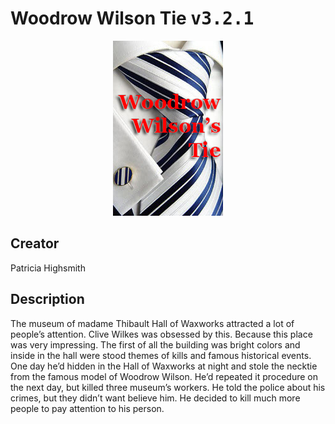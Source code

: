 
# Woodrow Wilson Tie <kbd>v3.2.1</kbd>

<center>
  <img src="./cover-1024.jpg"/>
</center>

## Creator
Patricia Highsmith

## Description
<p>The museum of madame Thibault Hall of Waxworks attracted a lot of people’s attention. Clive Wilkes was obsessed by this. Because this place was very impressing. The first of all the building was bright colors and inside in the hall were stood themes of kills and famous historical events. One day he’d hidden in the Hall of Waxworks at night and stole the necktie from the famous model of Woodrow Wilson. He’d repeated it procedure on the next day, but killed three museum’s workers. He told the police about his crimes, but they didn’t want believe him. He decided to kill much more people to pay attention to his person.</p>
